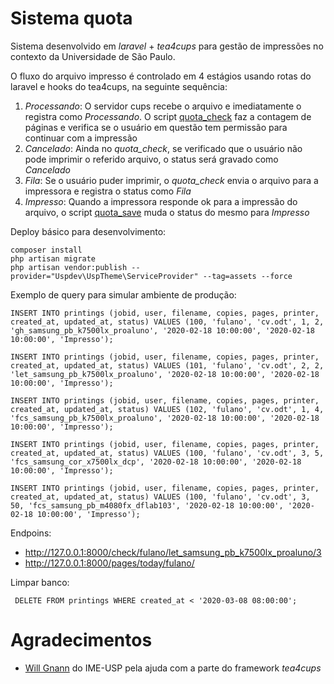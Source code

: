 Sistema quota
=============

Sistema desenvolvido em *laravel* + *tea4cups* para gestão de impressões no contexto 
da Universidade de São Paulo.

O fluxo do arquivo impresso é controlado em 4 estágios usando rotas do laravel e
hooks do tea4cups, na seguinte sequência:

 1. *Processando*: O servidor cups recebe o arquivo e imediatamente o registra 
    como *Processando*. O script [quota_check](https://raw.githubusercontent.com/fflch/quota/master/tea4cups/quota_check.j2) faz a contagem de páginas e
    verifica se o usuário em questão tem permissão para continuar com a impressão
 2. *Cancelado*: Ainda no *quota_check*, se verificado que o usuário não pode imprimir 
    o referido arquivo, o status será gravado como *Cancelado*
 3. *Fila*: Se o usuário puder imprimir, o *quota_check* envia o arquivo para a impressora
    e registra o status como *Fila*
 4. *Impresso*: Quando a impressora responde ok para a impressão do arquivo, o script 
    [quota_save](https://raw.githubusercontent.com/fflch/quota/master/tea4cups/quota_save.j2) muda o status do mesmo para *Impresso*

Deploy básico para desenvolvimento:

    composer install
    php artisan migrate
    php artisan vendor:publish --provider="Uspdev\UspTheme\ServiceProvider" --tag=assets --force

Exemplo de query para simular ambiente de produção:

    INSERT INTO printings (jobid, user, filename, copies, pages, printer, created_at, updated_at, status) VALUES (100, 'fulano', 'cv.odt', 1, 2, 'gh_samsung_pb_k7500lx_proaluno', '2020-02-18 10:00:00', '2020-02-18 10:00:00', 'Impresso');

    INSERT INTO printings (jobid, user, filename, copies, pages, printer, created_at, updated_at, status) VALUES (101, 'fulano', 'cv.odt', 2, 2, 'let_samsung_pb_k7500lx_proaluno', '2020-02-18 10:00:00', '2020-02-18 10:00:00', 'Impresso');

    INSERT INTO printings (jobid, user, filename, copies, pages, printer, created_at, updated_at, status) VALUES (102, 'fulano', 'cv.odt', 1, 4, 'fcs_samsung_pb_k7500lx_proaluno', '2020-02-18 10:00:00', '2020-02-18 10:00:00', 'Impresso');

    INSERT INTO printings (jobid, user, filename, copies, pages, printer, created_at, updated_at, status) VALUES (100, 'fulano', 'cv.odt', 3, 5, 'fcs_samsung_cor_x7500lx_dcp', '2020-02-18 10:00:00', '2020-02-18 10:00:00', 'Impresso');

    INSERT INTO printings (jobid, user, filename, copies, pages, printer, created_at, updated_at, status) VALUES (100, 'fulano', 'cv.odt', 3, 50, 'fcs_samsung_pb_m4080fx_dflab103', '2020-02-18 10:00:00', '2020-02-18 10:00:00', 'Impresso');

Endpoins:

 - http://127.0.0.1:8000/check/fulano/let_samsung_pb_k7500lx_proaluno/3
 - http://127.0.0.1:8000/pages/today/fulano/
 
 Limpar banco:
 
     DELETE FROM printings WHERE created_at < '2020-03-08 08:00:00';

# Agradecimentos

 - [Will Gnann](https://github.com/wgnann) do IME-USP pela ajuda com a parte do framework *tea4cups*
